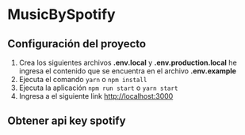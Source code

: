 # MusicBySpotify

## Configuración del proyecto

1. Crea los siguientes archivos **.env.local** y **.env.production.local** he ingresa el contenido que se encuentra en el archivo **.env.example**
2. Ejecuta el comando `yarn` o `npm install`
3. Ejecuta la aplicación `npm run start` o `yarn start`
4. Ingresa a el siguiente link [http://localhost:3000](http://localhost:3000)

## Obtener api key spotify
